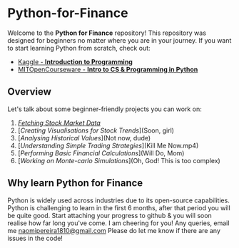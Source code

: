 # Python-for-Finance
Welcome to the **Python for Finance** repository! 
This repository was designed for beginners no matter where you are in your journey. 
If you want to start learning Python from scratch, check out:       
- [Kaggle - **Introduction to Programming**](https://www.kaggle.com/learn/intro-to-programming)
- [MITOpenCourseware - **Intro to CS & Programming in Python**](https://ocw.iti.hr/courses/electrical-engineering-and-computer-science/6-0001-introduction-to-computer-science-and-programming-in-python-fall-2016/lecture-slides-code/)

## Overview
Let's talk about some beginner-friendly projects you can work on: 
1. [*Fetching Stock Market Data*](https://colab.research.google.com/github/dynamiciterativeprocess/Python-is-difficult/blob/main/Fetch_Stock_Data.ipynb)
2. [*Creating Visualisations for Stock Trends*](Soon, girl)
3. [*Analysing Historical Values*](Not now, dude)
4. [*Understanding Simple Trading Strategies*](Kill Me Now.mp4)
5. [*Performing Basic Financial Calculations*](Will Do, Mom)
6. [*Working on Monte-carlo Simulations*](Oh, God! This is too complex)

## Why learn Python for Finance
Python is widely used across industries due to its open-source capabilities. Python is challenging to learn in the first 6 months, after that period you will be quite good. Start attaching your progress to github & you will soon realise how far long you've come. I am cheering for you! 
Any queries, email me naomipereira1810@gmail.com
Please do let me know if there are any issues in the code!

